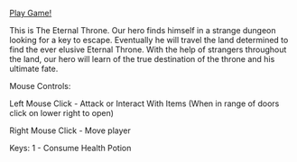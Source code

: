 [Play Game!](./game.html)

This is The Eternal Throne. Our hero finds himself in a strange dungeon looking for a key to escape. Eventually he will travel the land determined to find the ever elusive Eternal Throne. With the help of strangers throughout the land, our hero will learn of the true destination of the throne and his ultimate fate.

Mouse Controls:

Left Mouse Click - Attack or Interact With Items (When in range of doors click on lower right to open)

Right Mouse Click - Move player

Keys:
1 - Consume Health Potion

